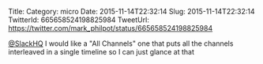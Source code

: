 Title: 
Category: micro
Date: 2015-11-14T22:32:14
Slug: 2015-11-14T22:32:14
TwitterId: 665658524198825984
TweetUrl: https://twitter.com/mark_philpot/status/665658524198825984

[@SlackHQ](https://twitter.com/SlackHQ) I would like a "All Channels" one that puts all the channels interleaved in a single timeline so I can just glance at that